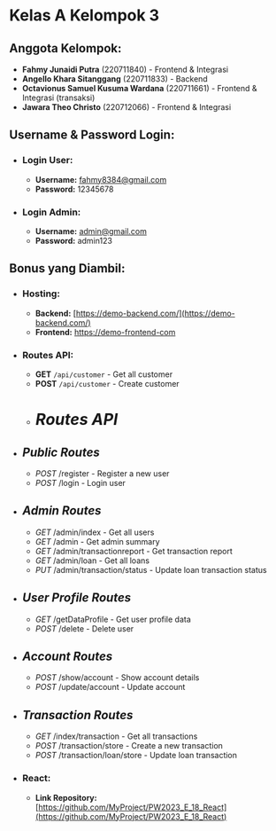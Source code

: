 # Kelas A Kelompok 3

## Anggota Kelompok:
- **Fahmy Junaidi Putra** (220711840) - Frontend & Integrasi
- **Angello Khara Sitanggang** (220711833) - Backend
- **Octavionus Samuel Kusuma Wardana** (220711661) - Frontend & Integrasi (transaksi)
- **Jawara Theo Christo** (220712066) - Frontend & Integrasi

## Username & Password Login:
- ### Login User:
  - **Username:** fahmy8384@gmail.com
  - **Password:** 12345678 

- ### Login Admin:
  - **Username:** admin@gmail.com  
  - **Password:** admin123 

## Bonus yang Diambil:
- ### Hosting:
  - **Backend:** [https://demo-backend.com/](https://demo-backend.com/)
  - **Frontend:** [https://demo-frontend-com](https://demo-frontend-com)

- ### Routes API:
  - **GET** `/api/customer` - Get all customer  
  - **POST** `/api/customer` - Create customer
  - # *Routes API*

- ## *Public Routes*
  - *POST* /register - Register a new user  
  - *POST* /login - Login user  

- ## *Admin Routes*
  - *GET* /admin/index - Get all users  
  - *GET* /admin - Get admin summary  
  - *GET* /admin/transactionreport - Get transaction report  
  - *GET* /admin/loan - Get all loans  
  - *PUT* /admin/transaction/status - Update loan transaction status  

- ## *User Profile Routes*
  - *GET* /getDataProfile - Get user profile data  
  - *POST* /delete - Delete user  

- ## *Account Routes*
  - *POST* /show/account - Show account details  
  - *POST* /update/account - Update account  

- ## *Transaction Routes*
  - *GET* /index/transaction - Get all transactions  
  - *POST* /transaction/store - Create a new transaction  
  - *POST* /transaction/loan/store - Update loan transaction

- ### React:
  - **Link Repository:** [https://github.com/MyProject/PW2023_E_18_React](https://github.com/MyProject/PW2023_E_18_React)
